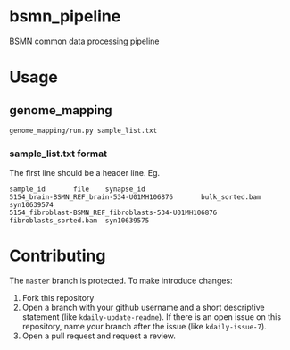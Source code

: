 # bsmn_pipeline
BSMN common data processing pipeline

# Usage
## genome_mapping
```bash
genome_mapping/run.py sample_list.txt
```

### sample_list.txt format
The first line should be a header line. Eg.
```
sample_id       file    synapse_id
5154_brain-BSMN_REF_brain-534-U01MH106876       bulk_sorted.bam syn10639574
5154_fibroblast-BSMN_REF_fibroblasts-534-U01MH106876    fibroblasts_sorted.bam  syn10639575
```

# Contributing

The `master` branch is protected. To make introduce changes:

1. Fork this repository
2. Open a branch with your github username and a short descriptive statement (like `kdaily-update-readme`). If there is an open issue on this repository, name your branch after the issue (like `kdaily-issue-7`).
3. Open a pull request and request a review.
